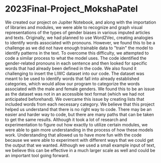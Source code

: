 # 2023Final-Project_MokshaPatel

We created our project on Jupiter Notebook, and along with the importation of libraries and modules, we were able to recognize and graph visual representations of the types of gender biases in various imputed articles and texts. Originally, we had planned to use Word2Vec, creating analogies to identify words associated with pronouns. However, we found this to be a challenge as we did not have enough trainable data to "train" the model to identify patterns in the text. To overcome this difficulty, we attempted to code a similar process to what the model uses. The code identified the gender-related pronouns in each sentence and then looked for specific words that had already been defined in the code. We also found it challenging to insert the LIWC dataset into our code. The dataset was meant to be used to identify words that fall into already established categories, which would allow our program to categorize the words associated with the male and female genders. We found this to be an issue as the dataset was not in an accessible text format (which we had not anticipated beforehand). We overcame this issue by creating lists that included words from each necessary category. We believe that this project helped us understand that there is no right way to code. There may be an easier and harder way to code, but there are many paths that can be taken to get the same results. Although it took a lot of research and experimentation to figure out how exactly to utilize certain modules, we were able to gain more understanding in the process of how these models work. Understanding that allowed us to have more fun with the code because we were able to experiment with different ways that we could get the output that we wanted. Although we used a small example input of text, we believe this can be effective in a much larger scale as well and could be an important tool going forward. 
